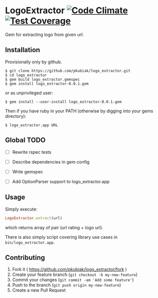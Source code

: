 # LogoExtractor [![Code Climate](https://codeclimate.com/github/pkubiak/logo_extractor/badges/gpa.svg)](https://codeclimate.com/github/pkubiak/logo_extractor) [![Test Coverage](https://codeclimate.com/github/pkubiak/logo_extractor/badges/coverage.svg)](https://codeclimate.com/github/pkubiak/logo_extractor/coverage)

Gem for extracting logo from given url.

## Installation

Provisionally only by github.


    $ git clone https://github.com/pkubiak/logo_extractor.git
    $ cd logo_extractor
    $ gem build logo_extractor.gemspec
    $ gem install logo_extractor-0.0.1.gem

or as unprivileged user:

    $ gem install --user-install logo_extractor-0.0.1.gem

Then if you have ruby in your PATH (otherwise by digging into your gems directory):

    $ logo_extractor.app URL

## Global TODO
- [ ] Rewrite rspec tests
- [ ] Describe dependencies in gem config
- [ ] Write gemspec
- [ ] Add OptionParser support to logo_extractor.app


## Usage

Simply execute:

```ruby
LogoExtractor.extract(url)
```

which returns array of pair (url rating + logo url).

There is also simply script covering library use cases in `bin/logo_extractor.app`.

## Contributing

1. Fork it ( https://github.com/pkubiak/logo_extractor/fork )
2. Create your feature branch (`git checkout -b my-new-feature`)
3. Commit your changes (`git commit -am 'Add some feature'`)
4. Push to the branch (`git push origin my-new-feature`)
5. Create a new Pull Request
